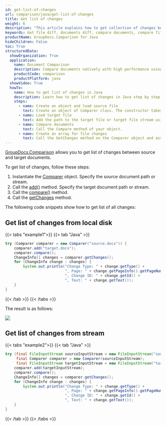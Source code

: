 ```yaml
---
id: get-list-of-changes
url: comparison/java/get-list-of-changes
title: Get list of changes
weight: 6
description: "This article explains how to get collection of changes between compared documents when using GroupDocs.Comparison for Java."
keywords: Get file diff, documents diff, compare documents, compare files
productName: GroupDocs.Comparison for Java
hideChildren: False
toc: True
structuredData:
  showOrganization: True
  application:
    name: Document Comparison
    description: Compare documents natively with high performance using Java language and GroupDocs.Comparison for Java
    productCode: comparison
    productPlatform: java
  showVideo: True
  howTo:
    name: How to get list of changes in Java
    description: Learn how to get list of changes in Java step by step
    steps:
      - name: Create an object and load source file
        text: Create an object of Comparer class. The constructor takes the source file path or source file stream parameter. You may specify absolute or relative file path as per your requirements.
      - name: Load target file
        text: Add the path to the target file or target file stream using the Add method.
      - name: Compare documents
        text: Call the Compare method of your object.
      - name: Create an array for file changes
        text: Call the GetChanges method on the Comparer object and assign the result to an array of type ChangeInfo.
---
```


[GroupDocs.Comparison](https://products.groupdocs.com/comparison/java) allows you to get  list of changes between source and target documents.

To get list of changes, follow these steps:

1.  Instantiate the [Comparer](https://reference.groupdocs.com/comparison/java/com.groupdocs.comparison/comparer) object. Specify the source document path or stream.
2.  Call the [add()](https://reference.groupdocs.com/comparison/java/com.groupdocs.comparison/comparer/#add-java.lang.String-) method. Specify the target document path or stream.
3.  Call the [compare()](https://reference.groupdocs.com/comparison/java/com.groupdocs.comparison/comparer/#compare-java.lang.String-) method.
4.  Call the [getChanges](https://reference.groupdocs.com/comparison/java/com.groupdocs.comparison/comparer/#getChanges--) method.

The following code snippets show how to get list of all changes:

## Get list of changes from local disk

{{< tabs "example1">}}
{{< tab "Java" >}}
```java
try (Comparer comparer = new Comparer("source.docx")) {
    comparer.add("target.docx");
    comparer.compare();
    ChangeInfo[] changes = comparer.getChanges();
    for (ChangeInfo change : changes) {
        System.out.println("Change Type: " + change.getType() +
                           ", Page: " + change.getPageInfo().getPageNumber() +
                           ", Change ID: " + change.getId() +
                           ", Text: " + change.getText());
    }
}
```
{{< /tab >}}
{{< /tabs >}}

The result is as follows:

![](/comparison/java/images/get-changes-list.png)

## Get list of changes from stream

{{< tabs "example2">}}
{{< tab "Java" >}}
```java
try (final FileInputStream sourceInputStream = new FileInputStream("source.docx");
     final Comparer comparer = new Comparer(sourceInputStream);
     final FileInputStream targetInputStream = new FileInputStream("target.docx")) {
    comparer.add(targetInputStream);
    comparer.compare();
    ChangeInfo[] changes = comparer.getChanges();
    for (ChangeInfo change : changes) {
        System.out.println("Change Type: " + change.getType() +
                           ", Page: " + change.getPageInfo().getPageNumber() +
                           ", Change ID: " + change.getId() +
                           ", Text: " + change.getText());
    }
}
```
{{< /tab >}}
{{< /tabs >}}
